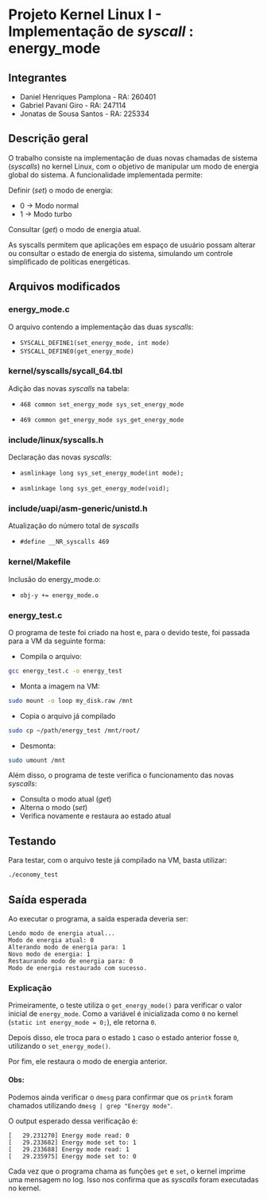 # Projeto Kernel Linux I - Implementação de *syscall* : energy_mode

## Integrantes
- Daniel Henriques Pamplona - RA: 260401
- Gabriel Pavani Giro - RA: 247114
- Jonatas de Sousa Santos - RA: 225334

## Descrição geral

O trabalho consiste na implementação de duas novas chamadas de sistema (*syscalls*) no kernel Linux, com o objetivo de manipular um modo de energia global do sistema. A funcionalidade implementada permite:

Definir (*set*) o modo de energia:

- 0 → Modo normal
- 1 → Modo turbo

Consultar (*get*) o modo de energia atual.

As syscalls permitem que aplicações em espaço de usuário possam alterar ou consultar o estado de energia do sistema, simulando um controle simplificado de políticas energéticas.

## Arquivos modificados

### energy_mode.c
  
O arquivo contendo a implementação das duas *syscalls*:

- ```SYSCALL_DEFINE1(set_energy_mode, int mode) ```
- ```SYSCALL_DEFINE0(get_energy_mode)```

### kernel/syscalls/sycall_64.tbl

Adição das novas *syscalls* na tabela:

- ```468 common set_energy_mode sys_set_energy_mode```

- ```469 common get_energy_mode sys_get_energy_mode```

### include/linux/syscalls.h

Declaração das novas *syscalls*:

- ```asmlinkage long sys_set_energy_mode(int mode); ```

- ```asmlinkage long sys_get_energy_mode(void); ```

### include/uapi/asm-generic/unistd.h

Atualização do número total de *syscalls*

- ```#define __NR_syscalls 469```

### kernel/Makefile

Inclusão do energy_mode.o:

- ```obj-y += energy_mode.o```

### energy_test.c

O programa de teste foi criado na host e, para o devido teste, foi passada para a VM da seguinte forma:

- Compila o arquivo:
```bash
gcc energy_test.c -o energy_test
```

- Monta a imagem na VM:
```bash
sudo mount -o loop my_disk.raw /mnt
```

- Copia o arquivo já compilado
```bash
sudo cp ~/path/energy_test /mnt/root/
```

- Desmonta:
```bash
sudo umount /mnt
```

Além disso, o programa de teste verifica o funcionamento das novas *syscalls*:

- Consulta o modo atual (*get*)
- Alterna o modo (*set*)
- Verifica novamente e restaura ao estado atual

## Testando

Para testar, com o arquivo teste já compilado na VM, basta utilizar:

```bash
./economy_test
```
## Saída esperada

Ao executar o programa, a saída esperada deveria ser:
```
Lendo modo de energia atual...
Modo de energia atual: 0
Alterando modo de energia para: 1
Novo modo de energia: 1
Restaurando modo de energia para: 0
Modo de energia restaurado com sucesso.
```

### Explicação

Primeiramente, o teste utiliza o ```get_energy_mode()``` para verificar o valor inicial de ```energy_mode```. Como a variável é inicializada como ```0``` no kernel (```static int energy_mode = 0;```), ele retorna ```0```.

Depois disso, ele troca para o estado ```1``` caso o estado anterior fosse ```0```, utilizando o ```set_energy_mode()```.

Por fim, ele restaura o modo de energia anterior.

#### Obs:
Podemos ainda verificar o ```dmesg``` para confirmar que os ```printk``` foram chamados utilizando ```dmesg | grep "Energy mode"```.

O output esperado dessa verificação é:

```
[   29.231270] Energy mode read: 0
[   29.233682] Energy mode set to: 1
[   29.233688] Energy mode read: 1
[   29.235975] Energy mode set to: 0
```

Cada vez que o programa chama as funções ```get``` e ```set```, o kernel imprime uma mensagem no log. Isso nos confirma que as *syscalls* foram executadas no kernel.

